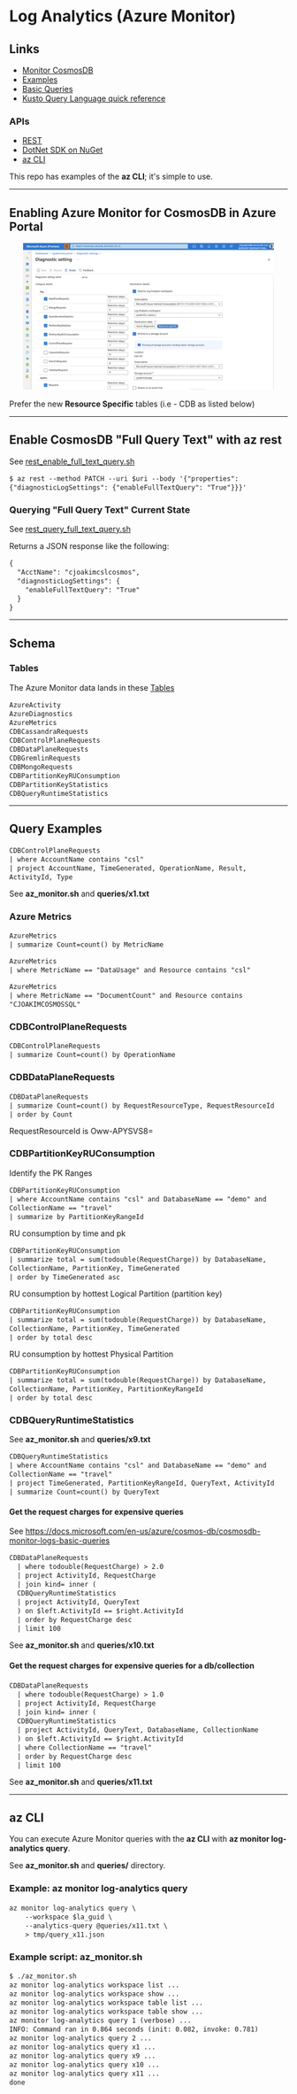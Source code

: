 # Log Analytics (Azure Monitor)

## Links

- [Monitor CosmosDB](https://docs.microsoft.com/en-us/azure/cosmos-db/monitor-cosmos-db)
- [Examples](https://docs.microsoft.com/en-us/azure/azure-monitor/logs/examples)
- [Basic Queries](https://docs.microsoft.com/en-us/azure/cosmos-db/cosmosdb-monitor-logs-basic-queries)
- [Kusto Query Language quick reference](https://docs.microsoft.com/en-us/azure/data-explorer/kql-quick-reference)

### APIs

- [REST](https://docs.microsoft.com/en-us/rest/api/monitor/)
- [DotNet SDK on NuGet](https://www.nuget.org/packages/Microsoft.Azure.Insights)
- [az CLI](https://docs.microsoft.com/en-us/cli/azure/azure-cli-reference-for-monitor)

This repo has examples of the **az CLI**; it's simple to use.

---

## Enabling Azure Monitor for CosmosDB in Azure Portal

<p align="center"><img src="img/cosmosdb-resource-specific-diagnostic-settings.png" width="90%"></p>

Prefer the new **Resource Specific** tables (i.e - CDB as listed below)


---

## Enable CosmosDB "Full Query Text" with az rest

See [rest_enable_full_text_query.sh](rest_enable_full_text_query.sh)


```
$ az rest --method PATCH --uri $uri --body '{"properties": {"diagnosticLogSettings": {"enableFullTextQuery": "True"}}}'
```

### Querying "Full Query Text" Current State 

See [rest_query_full_text_query.sh](rest_query_full_text_query.sh)

Returns a JSON response like the following:

```
{
  "AcctName": "cjoakimcslcosmos",
  "diagnosticLogSettings": {
    "enableFullTextQuery": "True"
  }
}
```

---

## Schema 

### Tables

The Azure Monitor data lands in these [Tables](https://docs.microsoft.com/en-us/azure/azure-monitor/reference/tables/tables-resourcetype#azure-cosmos-db)

```
AzureActivity
AzureDiagnostics
AzureMetrics
CDBCassandraRequests
CDBControlPlaneRequests
CDBDataPlaneRequests
CDBGremlinRequests
CDBMongoRequests
CDBPartitionKeyRUConsumption
CDBPartitionKeyStatistics
CDBQueryRuntimeStatistics
```

---

## Query Examples

```
CDBControlPlaneRequests
| where AccountName contains "csl"
| project AccountName, TimeGenerated, OperationName, Result, ActivityId, Type
```

See **az_monitor.sh** and **queries/x1.txt**

### Azure Metrics

```
AzureMetrics
| summarize Count=count() by MetricName
```

```
AzureMetrics
| where MetricName == "DataUsage" and Resource contains "csl"
```

```
AzureMetrics
| where MetricName == "DocumentCount" and Resource contains "CJOAKIMCOSMOSSQL"
```

### CDBControlPlaneRequests

```
CDBControlPlaneRequests
| summarize Count=count() by OperationName
```

### CDBDataPlaneRequests

```
CDBDataPlaneRequests
| summarize Count=count() by RequestResourceType, RequestResourceId
| order by Count
```

RequestResourceId is Oww-APYSVS8=

### CDBPartitionKeyRUConsumption

Identify the PK Ranges

```
CDBPartitionKeyRUConsumption
| where AccountName contains "csl" and DatabaseName == "demo" and CollectionName == "travel"
| summarize by PartitionKeyRangeId
```

RU consumption by time and pk

```
CDBPartitionKeyRUConsumption 
| summarize total = sum(todouble(RequestCharge)) by DatabaseName, CollectionName, PartitionKey, TimeGenerated 
| order by TimeGenerated asc
```

RU consumption by hottest Logical Partition (partition key)

```
CDBPartitionKeyRUConsumption 
| summarize total = sum(todouble(RequestCharge)) by DatabaseName, CollectionName, PartitionKey, TimeGenerated 
| order by total desc 
```


RU consumption by hottest Physical Partition

```
CDBPartitionKeyRUConsumption 
| summarize total = sum(todouble(RequestCharge)) by DatabaseName, CollectionName, PartitionKey, PartitionKeyRangeId
| order by total desc 
```


### CDBQueryRuntimeStatistics

See **az_monitor.sh** and **queries/x9.txt**

```
CDBQueryRuntimeStatistics
| where AccountName contains "csl" and DatabaseName == "demo" and CollectionName == "travel"
| project TimeGenerated, PartitionKeyRangeId, QueryText, ActivityId 
| summarize Count=count() by QueryText
```

#### Get the request charges for expensive queries

See https://docs.microsoft.com/en-us/azure/cosmos-db/cosmosdb-monitor-logs-basic-queries

```
CDBDataPlaneRequests
  | where todouble(RequestCharge) > 2.0
  | project ActivityId, RequestCharge
  | join kind= inner (
  CDBQueryRuntimeStatistics
  | project ActivityId, QueryText
  ) on $left.ActivityId == $right.ActivityId
  | order by RequestCharge desc
  | limit 100
```

See **az_monitor.sh** and **queries/x10.txt**

#### Get the request charges for expensive queries for a db/collection

```
CDBDataPlaneRequests
  | where todouble(RequestCharge) > 1.0
  | project ActivityId, RequestCharge
  | join kind= inner (
  CDBQueryRuntimeStatistics
  | project ActivityId, QueryText, DatabaseName, CollectionName
  ) on $left.ActivityId == $right.ActivityId
  | where CollectionName == "travel"
  | order by RequestCharge desc
  | limit 100
```

See **az_monitor.sh** and **queries/x11.txt**

---

## az CLI

You can execute Azure Monitor queries with the **az CLI** with 
**az monitor log-analytics query**.

See **az_monitor.sh** and **queries/** directory.

### Example: az monitor log-analytics query

```
az monitor log-analytics query \
    --workspace $la_guid \
    --analytics-query @queries/x11.txt \
    > tmp/query_x11.json
```

### Example script: az_monitor.sh

```
$ ./az_monitor.sh
az monitor log-analytics workspace list ...
az monitor log-analytics workspace show ...
az monitor log-analytics workspace table list ...
az monitor log-analytics workspace table show ...
az monitor log-analytics query 1 (verbose) ...
INFO: Command ran in 0.864 seconds (init: 0.082, invoke: 0.781)
az monitor log-analytics query 2 ...
az monitor log-analytics query x1 ...
az monitor log-analytics query x9 ...
az monitor log-analytics query x10 ...
az monitor log-analytics query x11 ...
done
```
